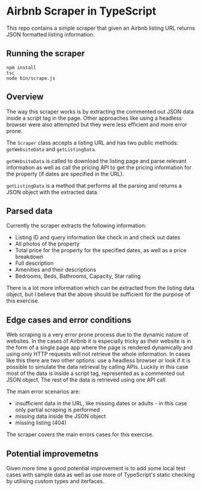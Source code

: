 # Airbnb Scraper in TypeScript
This repo contains a simple scraper that given an Airbnb listing URL returns JSON formatted listing information.

## Running the scraper
```
npm install
tsc
node bin/scrape.js
```
## Overview
The way this scraper works is by extracting the commented out JSON data inside a script tag in the page. Other approaches like using a headless browser were also attempted but they were less efficient and more error prone.

The `Scraper` class accepts a listing URL and has two public methods: `getWebsiteData` and `getListingData`.

`getWebsiteData` is called to download the listing page and parse relevant information as well as call the pricing API to get the pricing information for the property (if dates are specified in the URL).

`getListingData` is a method that performs all the parsing and returns a JSON object with the extracted data.

## Parsed data
Currently the scraper extracts the following information:
* Listing ID and query information like check in and check out dates
* All photos of the property
* Total price for the property for the specified dates, as well as a price breakdown
* Full description
* Amenities and their descriptions
* Bedrooms, Beds, Bathrooms, Capacity, Star rating

There is a lot more information which can be extracted from the listing data object, but I believe that the above should be sufficient for the purpose of this exercise.

## Edge cases and error conditions
Web scraping is a very error prone process due to the dynamic nature of websites. In the cases of Airbnb it is especially tricky as their website is in the form of a single page app where the page is rendered dynamically and using only HTTP requests will not retrieve the whole information. In cases like this there are two other options: use a headless browser or look if it is possible to simulate the data retrieval by calling APIs. Luckily in this case most of the data is inside a script tag, represented as a commented out JSON object. The rest of the data is retrieved using one API call.

The main error scenarios are:
* insufficient data in the URL, like missing dates or adults - in this case only partial scraping is performed
* missing data inside the JSON object
* missing listing (404)

The scraper covers the main errors cases for this exercise.

## Potential improvemetns
Given more time a good potential improvement is to add some local test cases with sample data as well as use more of TypeScript's static checking by utilising custom types and iterfaces.
